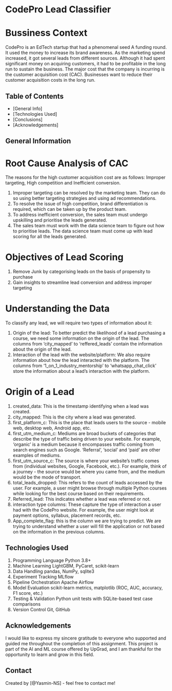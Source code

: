 # CodePro Lead Classifier

# Bussiness Context
CodePro is an EdTech startup that had a phenomenal seed A funding round. 
It used the money to increase its brand awareness. As the marketing spend increased, it got several leads from different sources. Although it had spent significant money on acquiring customers, it had to be profitable in the long run to sustain the business. 
The major cost that the company is incurring is the customer acquisition cost (CAC). 
Businesses want to reduce their customer acquisition costs in the long run.

## Table of Contents
* [General Info]
* [Technologies Used]
* [Conclusions]
* [Acknowledgements]

## General Information

# Root Cause Analysis of CAC
The reasons for the high customer acquisition cost are as follows:
Improper targeting, High competition and Inefficient conversion.
1) Improper targeting can be resolved by the marketing team. They can do so using better targeting strategies and using ad recommendations.
2) To resolve the issue of high competition, brand differentiation is required, which can be taken up by the product team.
3) To address inefficient conversion, the sales team must undergo upskilling and prioritise the leads generated.
4) The sales team must work with the data science team to figure out how to prioritise leads. The data science team must come up with lead scoring for all the leads generated.
# Objectives of Lead Scoring
1) Remove Junk by categorising leads on the basis of propensity to purchase
2) Gain insights to streamline lead conversion and address improper targeting
# Understanding the Data
To classify any lead, we will require two types of information about it:
1) Origin of the lead: To better predict the likelihood of a lead purchasing a course, we need some information on the origin of the lead. The columns from ‘city_mapped’ to ‘reffered_leads’ contain the information about the origin of the lead.
2) Interaction of the lead with the website/platform: We also require information about how the lead interacted with the platform. The columns from ‘1_on_1_industry_mentorship’ to ‘whatsapp_chat_click’ store the information about a lead’s interaction with the platform.
# Origin of a Lead
1) created_data: This is the timestamp identifying when a lead was created.
2) city_mapped: This is the city where a lead was generated.
3) first_platform_c: This is the place that leads users to the source - mobile web, desktop web, Android app, etc.
4) first_utm_medium_c: Mediums are broad buckets of categories that describe the type of traffic being driven to your website. For example, ‘organic’ is a medium because it encompasses traffic coming from search engines such as Google. ‘Referral’, ‘social’ and ‘paid’ are other examples of mediums.
5) first_utm_source_c: The source is where your website’s traffic comes from (individual websites, Google, Facebook, etc.). For example, think of a journey - the source would be where you came from, and the medium would be the mode of transport.
6) total_leads_dropped: This refers to the count of leads accessed by the user. For example, a user might browse through multiple Python courses while looking for the best course based on their requirements.
7) Referred_lead: This indicates whether a lead was referred or not.
8) interaction type columns: These capture the type of interaction a user had with the CodePro website. For example, the user might look at payment options, syllabus, placement records, etc.
9) App_complete_flag: this is the column we are trying to predict. We are trying to understand whether a user will fill the application or not based on the information in the previous columns.
    
## Technologies Used

1) Programming Language	Python 3.8+
2) Machine Learning	LightGBM, PyCaret, scikit-learn
3) Data Handling	pandas, NumPy, sqlite3
4) Experiment Tracking	MLflow
5) Pipeline Orchestration	Apache Airflow
6) Model Evaluation	scikit-learn metrics, matplotlib (ROC, AUC, accuracy, F1 score, etc.)
7) Testing & Validation	Python unit tests with SQLite-based test case comparisons
8) Version Control	Git, GitHub

## Acknowledgements
I would like to express my sincere gratitude to everyone who supported and guided me throughout the completion of this assignment. 
This project is part of the AI and ML course offered by UpGrad, and I am thankful for the opportunity to learn and grow in this field.

## Contact
Created by [@Yasmin-NS] - feel free to contact me!
